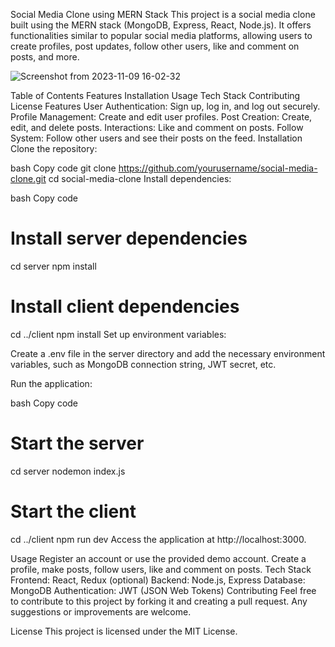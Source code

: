 Social Media Clone using MERN Stack
This project is a social media clone built using the MERN stack (MongoDB, Express, React, Node.js). It offers functionalities similar to popular social media platforms, allowing users to create profiles, post updates, follow other users, like and comment on posts, and more.

![Screenshot from 2023-11-09 16-02-32](https://github.com/sarthaksharma27/SocialMedia-MERN/assets/130299888/6e98aeb7-8e4f-496a-b524-0837d960457f)


Table of Contents
Features
Installation
Usage
Tech Stack
Contributing
License
Features
User Authentication: Sign up, log in, and log out securely.
Profile Management: Create and edit user profiles.
Post Creation: Create, edit, and delete posts.
Interactions: Like and comment on posts.
Follow System: Follow other users and see their posts on the feed.
Installation
Clone the repository:

bash
Copy code
git clone https://github.com/yourusername/social-media-clone.git
cd social-media-clone
Install dependencies:

bash
Copy code
# Install server dependencies
cd server
npm install

# Install client dependencies
cd ../client
npm install
Set up environment variables:

Create a .env file in the server directory and add the necessary environment variables, such as MongoDB connection string, JWT secret, etc.

Run the application:

bash
Copy code
# Start the server
cd server
nodemon index.js

# Start the client
cd ../client
npm run dev
Access the application at http://localhost:3000.

Usage
Register an account or use the provided demo account.
Create a profile, make posts, follow users, like and comment on posts.
Tech Stack
Frontend: React, Redux (optional)
Backend: Node.js, Express
Database: MongoDB
Authentication: JWT (JSON Web Tokens)
Contributing
Feel free to contribute to this project by forking it and creating a pull request. Any suggestions or improvements are welcome.

License
This project is licensed under the MIT License.
